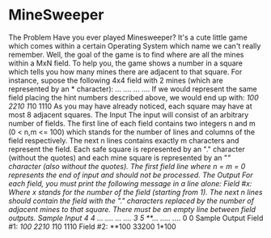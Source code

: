 # MineSweeper

The Problem Have you ever played Minesweeper? It's a cute little game which comes within a certain Operating System which name we can't really remember. Well, the goal of the game is to find where are all the mines within a MxN field. To help you, the game shows a number in a square which tells you how many mines there are adjacent to that square. For instance, supose the following 4x4 field with 2 mines (which are represented by an * character): *... .... .*.. .... If we would represent the same field placing the hint numbers described above, we would end up with: *100 2210 1*10 1110 As you may have already noticed, each square may have at most 8 adjacent squares. The Input The input will consist of an arbitrary number of fields. The first line of each field contains two integers n and m (0 < n,m <= 100) which stands for the number of lines and columns of the field respectively. The next n lines contains exactly m characters and represent the field. Each safe square is represented by an "." character (without the quotes) and each mine square is represented by an "*" character (also without the quotes). The first field line where n = m = 0 represents the end of input and should not be processed. The Output For each field, you must print the following message in a line alone: Field #x: Where x stands for the number of the field (starting from 1). The next n lines should contain the field with the "." characters replaced by the number of adjacent mines to that square. There must be an empty line between field outputs. 
Sample Input 4 4 *... .... .*.. .... 3 5 **... ..... .*... 0 0 Sample Output Field #1: *100 2210 1*10 1110 Field #2: **100 33200 1*100 
